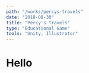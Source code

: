 ```yaml
---
path: "/works/percys-travels"
date: "2018-08-30"
title: "Percy's Travels"
type: "Educational Game"
tools: "Unity, Illustrator"
---
```


# Hello
